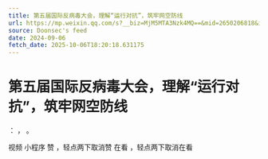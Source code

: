 ```yaml
---
title: 第五届国际反病毒大会，理解“运行对抗”，筑牢网空防线
url: https://mp.weixin.qq.com/s?__biz=MjM5MTA3Nzk4MQ==&mid=2650206818&idx=1&sn=2d7d015d4f4935687e3d9673218fa551
source: Doonsec's feed
date: 2024-09-06
fetch_date: 2025-10-06T18:20:18.631175
---
```


# 第五届国际反病毒大会，理解“运行对抗”，筑牢网空防线

：
，
。

视频
小程序
赞
，轻点两下取消赞
在看
，轻点两下取消在看